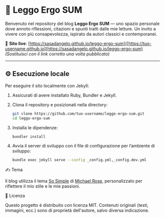 # 📖 Leggo Ergo SUM

Benvenuto nel repository del blog **Leggo Ergo SUM** — uno spazio personale dove annoto riflessioni, citazioni e spunti tratti dalle mie letture. Un invito a vivere con più consapevolezza, ispirato da autori classici e contemporanei.

🔗 **Sito live**: [https://sasadangelo.github.io/leggo-ergo-sum]([https://tuo-username.github.io](https://sasadangelo.github.io/leggo-ergo-sum)
*(Sostituisci con il link corretto una volta pubblicato)*

---

## ⚙️ Esecuzione locale

Per eseguire il sito localmente con Jekyll:

1. Assicurati di avere installato Ruby, Bundler e Jekyll.
2. Clona il repository e posizionati nella directory:

   ```bash
   git clone https://github.com/tuo-username/leggo-ergo-sum.git
   cd leggo-ergo-sum
   ```

3. Installa le dipendenze:

   ```bash
   bundler install
   ```

4. Avvia il server di sviluppo con il file di configurazione per l’ambiente di sviluppo:

   ```bash
   bundle exec jekyll serve --config _config.yml,_config.dev.yml
   ```

✍️ Tema

Il blog utilizza il tema [So Simple](https://github.com/mmistakes/so-simple-theme) di [Michael Rose](https://mademistakes.com/), personalizzato per riflettere il mio stile e le mie passioni.

📄 Licenza

Questo progetto è distribuito con licenza MIT.
Contenuti originali (testi, immagini, ecc.) sono di proprietà dell'autore, salvo diversa indicazione.
